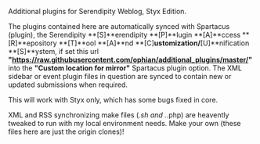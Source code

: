 Additional plugins for Serendipity Weblog, Styx Edition.

The plugins contained here are automatically synced with Spartacus (plugin), the Serendipity **[S]**erendipity **[P]**lugin **[A]**ccess **[R]**epository **[T]**ool **[A]**nd **[C]**ustomization/**[U]**nification **[S]**ystem, if set this url **"https://raw.githubusercontent.com/ophian/additional_plugins/master/"** into the **"Custom location for mirror"** Spartacus plugin option.
The XML sidebar or event plugin files in question are synced to contain new or updated submissions when required.

This will work with Styx only, which has some bugs fixed in core.

XML and RSS synchronizing make files (*.sh and .*.php) are heavently tweaked to run with my local environment needs. Make your own (these files here are just the origin clones)!
